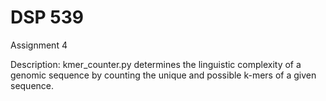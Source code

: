 # DSP 539
Assignment 4  

Description: kmer_counter.py determines the linguistic complexity of a genomic
sequence by counting the unique and possible k-mers of a given sequence.
